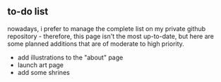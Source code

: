 <h2 id="todo">to-do list</h2>

nowadays, i prefer to manage the complete list on my private github repository - therefore, this page isn't the most up-to-date, but here are some planned additions that are of moderate to high priority.

- add illustrations to the "about" page
- launch art page
- add some shrines